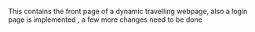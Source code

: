 This contains the front page of a dynamic travelling webpage, also a login page is implemented , a few more changes need to be done 
